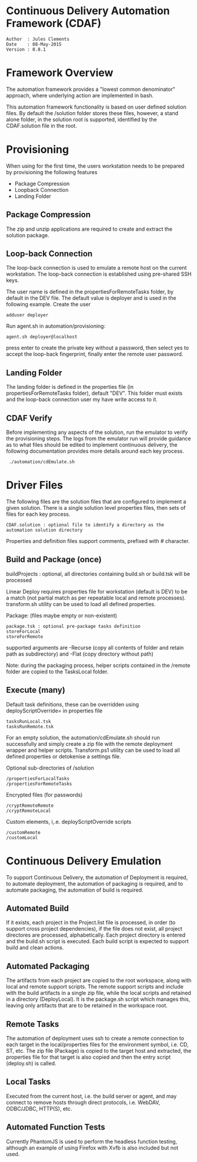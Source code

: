 Continuous Delivery Automation Framework (CDAF)
===============================================

    Author  : Jules Clements
    Date    : 08-May-2015
    Version : 0.8.1

Framework Overview
==================

The automation framework provides a "lowest common denominator" approach, where underlying action are implemented in bash.

This automation framework functionality is based on user defined solution files. By default the /solution folder stores these files, however, a stand alone folder, in the solution root is supported, identified by the CDAF.solution file in the root.

Provisioning
============

When using for the first time, the users workstation needs to be prepared by provisioning the following features

- Package Compression
- Loopback Connection
- Landing Folder

Package Compression
-------------------

The zip and unzip applications are required to create and extract the solution package.

Loop-back Connection
--------------------

The loop-back connection is used to emulate a remote host on the current workstation. The loop-back connection is established using pre-shared SSH keys.

The user name is defined in the propertiesForRemoteTasks folder, by default in the DEV file. The default value is deployer and is used in the following example. Create the user

    adduser deployer

Run agent.sh in automation/provisioning:
 
    agent.sh deployer@localhost

press enter to create the private key without a password, then select yes to accept the loop-back fingerprint, finally enter the remote user password. 

Landing Folder
--------------

The landing folder is defined in the properties file (in propertiesForRemoteTasks folder), default "DEV". This folder must exists and the loop-back connection user my have write access to it.

CDAF Verify
-----------

Before implementing any aspects of the solution, run the emulator to verify the provisioning steps. The logs from the emulator run will provide guidance as to what files should be edited to implement continuous delivery, the following documentation provides more details around each key process.

     ./automation/cdEmulate.sh

Driver Files
============

The following files are the solution files that are configured to implement a given solution. There is a single solution level properties files, then sets of files for each key process.  

    CDAF.solution : optional file to identify a directory as the automation solution directory

Properties and definition files support comments, prefixed with # character.

Build and Package (once)
------------------------
buildProjects : optional, all directories containing build.sh or build.tsk will be processed

Linear Deploy requires properties file for workstation (default is DEV) to be a match (not partial match as per repeatable local and remote processes). transform.sh utility can be used to load all defined properties.

Package: (files maybe empty or non-existent)

	package.tsk : optional pre-package tasks definition
	storeForLocal
	storeForRemote

supported arguments are -Recurse (copy all contents of folder and retain path as subdirectory) and -Flat (copy directory without path)

Note: during the packaging process, helper scripts contained in the /remote folder are copied to the TasksLocal folder.

Execute (many)
--------------
Default task definitions, these can be overridden using deployScriptOverride= in properties file

	tasksRunLocal.tsk
	tasksRunRemote.tsk

For an empty solution, the automation/cdEmulate.sh should run successfully and simply create a zip file with the remote deployment wrapper and helper scripts. Transform.ps1 utility can be used to load all defined properties or detokenise a settings file.

Optional sub-directories of /solution

	/propertiesForLocalTasks
	/propertiesForRemoteTasks

Encrypted files (for passwords)

	/cryptRemoteRemote
	/cryptRemoteLocal

Custom elements, i,.e. deployScriptOverride scripts

	/customRemote
	/customLocal

Continuous Delivery Emulation
=============================

To support Continuous Delivery, the automation of Deployment is required, to automate deployment, the automation of packaging is required, and to automate packaging, the automation of build is required.  

Automated Build
---------------

If it exists, each project in the Project.list file is processed, in order (to support cross project dependencies), if the file does not exist, all project directores are processed, alphabetically.
Each project directory is entered and the build.sh script is executed. Each build script is expected to support build and clean actions.

Automated Packaging
-------------------

The artifacts from each project are copied to the root workspace, along with local and remote support scripts. The remote support scripts and include with the build artifacts in a single zip file, while the local scripts and retained in a directory (DeployLocal). It is the package.sh script which manages this, leaving only artifacts that are to be retained in the workspace root.

Remote Tasks
------------

The automation of deployment uses ssh to create a remote connection to each target in the local/properties files for the environment symbol, i.e. CD, ST, etc. The zip file (Package) is copied to the target host and extracted, the properties file for that target is also copied and then the entry script (deploy.sh) is called.

Local Tasks
-----------

Executed from the current host, i.e. the build server or agent, and may connect to remove hosts through direct protocols, i.e. WebDAV, ODBC/JDBC, HTTP(S), etc.

Automated Function Tests
------------------------

Currently PhantomJS is used to perform the headless function testing, although an example of using Firefox with Xvfb is also included but not used.